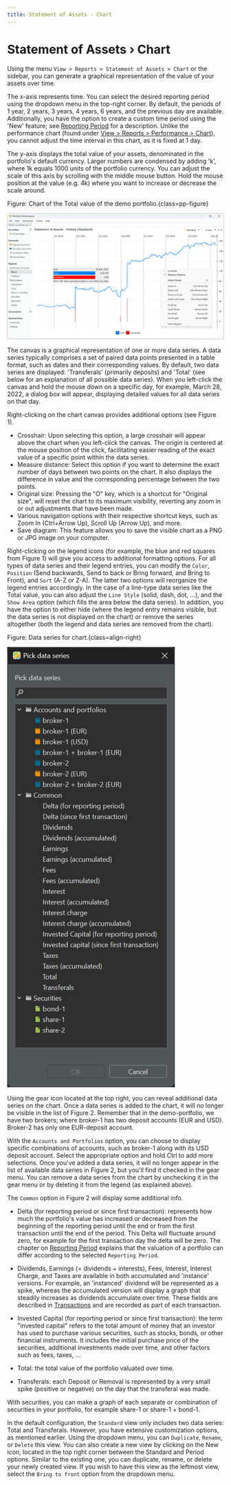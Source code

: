 ```yaml
---
title: Statement of Assets - Chart
---
```

# Statement of Assets &rsaquo; Chart

Using the menu `View > Reports > Statement of Assets > Chart` or the sidebar, you can generate a graphical representation of the value of your assets over time.

The x-axis represents time. You can select the desired reporting period using the dropdown menu in the top-right corner. By default, the periods of 1 year, 2 years, 3 years, 4 years, 6 years, and the previous day are available. Additionally, you have the option to create a custom time period using the 'New' feature; see [Reporting Period](../../../../concepts/reporting-period.md) for a description. Unlike the performance chart (found under [View > Reports > Performance > Chart](../performance/performance-chart.md)), you cannot adjust the time interval in this chart, as it is fixed at 1 day.

The y-axis displays the total value of your assets, denominated in the portfolio's default currency. Larger numbers are condensed by adding 'k', where 1k equals 1000 units of the portfolio currency. You can adjust the scale of this axis by scrolling with the middle mouse button. Hold the mouse position at the value (e.g. 4k) where you want to increase or decrease the scale around.

Figure: Chart of the Total value of the demo portfolio.{class=pp-figure}

![](./images/sb-reports-chart.svg)

The canvas is a graphical representation of one or more data series. A data series typically comprises a set of paired data points presented in a table format, such as dates and their corresponding values. By default, two data series are displayed: 'Transferals' (primarily deposits) and 'Total' (see below for an explanation of all possible data series). When you left-click the canvas and hold the mouse down on a specific day, for example, March 28, 2022, a dialog box will appear, displaying detailed values for all data series on that day.

Right-clicking on the chart canvas provides additional options (see Figure 1).

- Crosshair: Upon selecting this option, a large crosshair will appear above the chart when you left-click the canvas. The origin is centered at the mouse position of the click, facilitating easier reading of the exact value of a specific point within the data series.
- Measure distance: Select this option if you want to determine the exact number of days between two points on the chart. It also displays the difference in value and the corresponding percentage between the two points.
- Original size: Pressing the "O" key, which is a shortcut for "Original size", will reset the chart to its maximum visibility, reverting any zoom in or out adjustments that have been made.
- Various navigation options with their respective shortcut keys, such as Zoom In (Ctrl+Arrow Up), Scroll Up (Arrow Up), and more.
- Save diagram: This feature allows you to save the visible chart as a PNG or JPG image on your computer.

Right-clicking on the legend icons (for example, the blue and red squares from Figure 1) will give you access to additional formatting options. For all types of data series and their legend entries, you can modify the `Color`, `Position` (Send backwards, Send to back or Bring forward, and Bring to Front), and `Sort` (A-Z or Z-A). The latter two options will reorganize the legend entries accordingly. In the case of a line-type data series like the Total value, you can also adjust the `Line Style` (solid, dash, dot, ...), and the `Show Area` option (which fills the area below the data series). In addition, you have the option to either hide (where the legend entry remains visible, but the data series is not displayed on the chart) or remove the series altogether (both the legend and data series are removed from the chart). 

Figure: Data series for chart.{class=align-right}

![](./images/sb-reports-chart-gear-add-dataseries.png)

Using the gear icon located at the top right, you can reveal additional data series on the chart. Once a data series is added to the chart, it will no longer be visible in the list of Figure 2. Remember that in the demo-portfolio, we have two brokers; where broker-1 has two deposit accounts (EUR and USD). Broker-2 has only one EUR-deposit account. 

With the `Accounts and Portfolios` option, you can choose to display specific combinations of accounts, such as broker-1 along with its USD deposit account. Select the appropriate option and hold Ctrl to add more selections. Once you've added a data series, it will no longer appear in the list of available data series in Figure 2, but you'll find it checked in the gear menu. You can remove a data series from the chart by unchecking it in the gear menu or by deleting it from the legend (as explained above).

The `Common` option in Figure 2 will display some additional info.

- Delta (for reporting period or since first transaction): represents how much the portfolio's value has increased or decreased from the beginning of the reporting period until the end or from the first transaction until the end of the period. This Delta will fluctuate around zero, for example for the first transaction day the delta will be zero. The chapter on [Reporting Period](../../../../concepts/reporting-period.md) explains that the valuation of a portfolio can differ according to the selected `Reporting Period`.

- Dividends, Earnings (= dividends + interests), Fees, Interest, Interest Charge, and Taxes are available in both accumulated and 'instance' versions. For example, an 'instanced' dividend will be represented as a spike, whereas the accumulated version will display a graph that steadily increases as dividends accumulate over time. These fields are described in [Transactions](../../../transaction/index.md) and are recorded as part of each transaction.

- Invested Capital (for reporting period or since first transaction): the term "invested capital" refers to the total amount of money that an investor has used to purchase various securities, such as stocks, bonds, or other financial instruments. It includes the initial purchase price of the securities, additional investments made over time, and other factors such as fees, taxes, ...

- Total: the total value of the portfolio valuated over time.

- Transferals: each Deposit or Removal is represented by a very small spike (positive or negative) on the day that the transferal was made.

With securities, you can make a graph of each separate or combination of securities in your portfolio, for example share-1 or share-1 + bond-1.

In the default configuration, the `Standard` view only includes two data series: Total and Transferals. However, you have extensive customization options, as mentioned earlier. Using the dropdown menu, you can `Duplicate`, `Rename`, or `Delete` this view. You can also create a new view by clicking on the New icon, located in the top right corner between the Standard and Period options. Similar to the existing one, you can duplicate, rename, or delete your newly created view. If you wish to have this view as the leftmost view, select the `Bring to front` option from the dropdown menu.








